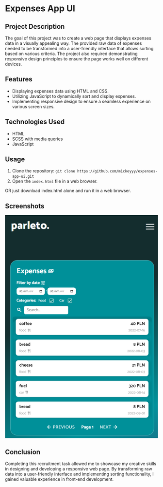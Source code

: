 # Expenses App UI

## Project Description

The goal of this project was to create a web page that displays expenses data in a visually appealing way. The provided raw data of expenses needed to be transformed into a user-friendly interface that allows sorting based on various criteria. The project also required demonstrating responsive design principles to ensure the page works well on different devices.

## Features

- Displaying expenses data using HTML and CSS.
- Utilizing JavaScript to dynamically sort and display expenses.
- Implementing responsive design to ensure a seamless experience on various screen sizes.

## Technologies Used

- HTML
- SCSS with media queries
- JavaScript

## Usage

1. Clone the repository: `git clone https://github.com/m1ckeyyy/expenses-app-ui.git`
2. Open the `index.html` file in a web browser.

OR just download index.html alone and run it in a web browser.

## Screenshots

![Overview Image](./img/expensesPreview.png) 

## Conclusion

Completing this recruitment task allowed me to showcase my creative skills in designing and developing a responsive web page. By transforming raw data into a user-friendly interface and implementing sorting functionality, I gained valuable experience in front-end development.
